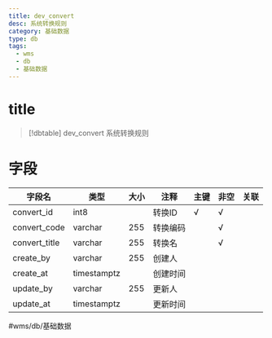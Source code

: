 ```yaml
---
title: dev_convert
desc: 系统转换规则
category: 基础数据
type: db
tags:
  - wms
  - db
  - 基础数据
---
```


# title
>[!dbtable] dev_convert
> 系统转换规则

# 字段
| 字段名 | 类型 | 大小 | 注释 | 主键 | 非空 | 关联 |
| --- | --- | --- | --- | --- | --- | --- |
| convert_id | int8 |  | 转换ID | √ | √ |  |
| convert_code | varchar | 255 | 转换编码 |  | √ |  |
| convert_title | varchar | 255 | 转换名 |  | √ |  |
| create_by | varchar | 255 | 创建人 |  |  |  |
| create_at | timestamptz |  | 创建时间 |  |  |  |
| update_by | varchar | 255 | 更新人 |  |  |  |
| update_at | timestamptz |  | 更新时间 |  |  |  |
#wms/db/基础数据
